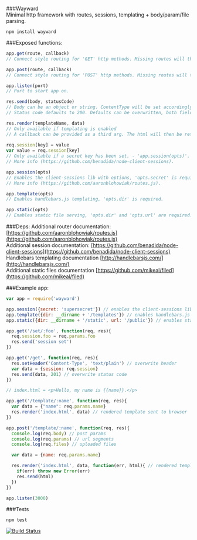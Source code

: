 ###Wayward  
Minimal http framework with routes, sessions, templating + body/param/file parsing.  

```npm install wayward```

###Exposed functions:  
```javascript
app.get(route, callback)
// Connect style routing for 'GET' http methods. Missing routes will throw a 404.  

app.post(route, callback)
// Connect style routing for 'POST' http methods. Missing routes will throw a 404.  

app.listen(port)
// Port to start app on.  

res.send(body, statusCode)
// Body can be an object or string. ContentType will be set accordingly (application/json or text/html)
// Status code defaults to 200. Defaults can be overwritten, both fields are optional.  

res.render(templateName, data)  
// Only available if templating is enabled
// A callback can be provided as a third arg. The html will then be returned instead of being sent.
 
req.session[key] = value
var value = req.session[key]
// Only available if a secret key has been set. - 'app.session(opts)'.
// More info (https://github.com/benadida/node-client-sessions).  

app.session(opts)
// Enables the client-sessions lib with options, 'opts.secret' is required.
// More info (https://github.com/aaronblohowiak/routes.js).  

app.template(opts)
// Enables handlebars.js templating, 'opts.dir' is required. 

app.static(opts)
// Enables static file serving, 'opts.dir' and 'opts.url' are required. 
```  

###Deps:
Additional router documentation: [https://github.com/aaronblohowiak/routes.js](https://github.com/aaronblohowiak/routes.js)  
Additional session documentation: [https://github.com/benadida/node-client-sessions](https://github.com/benadida/node-client-sessions)  
Handlebars templating documentation [http://handlebarsjs.com/](http://handlebarsjs.com/)  
Additional static files documentation [https://github.com/mikeal/filed](https://github.com/mikeal/filed)

###Example app:  
```javascript
var app = require('wayward')

app.session({secret: 'supersecret'}) // enables the client-sessions lib
app.template({dir: __dirname + '/templates'}) // enables handlebars.js templating
app.static({dir: __dirname + '/static', url: '/public'}) // enables static file serving

app.get('/set/:foo', function(req, res){
  req.session.foo = req.params.foo
  res.send('session set')
})

app.get('/get', function(req, res){
  res.setHeader('Content-Type', 'text/plain') // overwrite header
  var data = {session: req.session}
  res.send(data, 201) // overwrite status code
})

// index.html = <p>Hello, my name is {{name}}.</p>

app.get('/template/:name', function(req, res){
  var data = {"name": req.params.name}
  res.render('index.html', data) // rendered template sent to browser
})

app.post('/template/:name', function(req, res){
  console.log(req.body) // post params
  console.log(req.params) // url segments
  console.log(req.files) // uploaded files

  var data = {name: req.params.name}

  res.render('index.html', data, function(err, html){ // rendered template in callback
    if(err) throw new Error(err)
    res.send(html)
  })
})

app.listen(3000)
```  

###Tests  
```
npm test
```  

[![Build Status](https://secure.travis-ci.org/bradleyg/wayward.png)](http://travis-ci.org/bradleyg/wayward)
